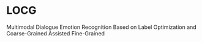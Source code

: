 # LOCG
Multimodal Dialogue Emotion Recognition Based on Label Optimization and Coarse-Grained Assisted Fine-Grained
